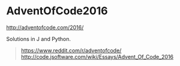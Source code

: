 # AdventOfCode2016
http://adventofcode.com/2016/

Solutions in J and Python.

> https://www.reddit.com/r/adventofcode/  
> http://code.jsoftware.com/wiki/Essays/Advent_Of_Code_2016
